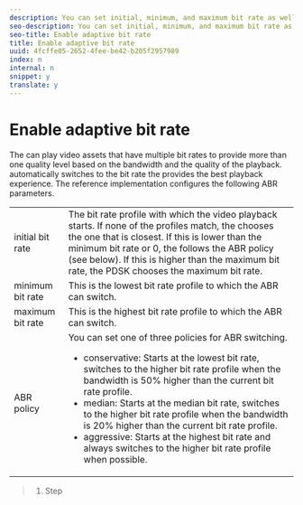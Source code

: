 ```yaml
---
description: You can set initial, minimum, and maximum bit rate as well as the adaptive bit rate (ABR) switch policy for a multiple bit rate (MBR) stream.
seo-description: You can set initial, minimum, and maximum bit rate as well as the adaptive bit rate (ABR) switch policy for a multiple bit rate (MBR) stream.
seo-title: Enable adaptive bit rate
title: Enable adaptive bit rate
uuid: 4fcffe05-2652-4fee-be42-b205f2957989
index: n
internal: n
snippet: y
translate: y
---
```


# Enable adaptive bit rate

The  can play video assets that have multiple bit rates to provide more than one quality level based on the bandwidth and the quality of the playback.  automatically switches to the bit rate the provides the best playback experience. The reference implementation configures the following ABR parameters. 

<table id="table_3BB964A9F54B44339AECA790DDBD6C50"> 
 <tbody> 
  <tr> 
   <td colname="col1">initial bit rate</td> 
   <td colname="col2">The bit rate profile with which the video playback starts. If none of the profiles match, the 
    <ph conref="../../phrase_library.xml#c_psdk_phrase-library/primetime-sdk-name" /> chooses the one that is closest. If this is lower than the minimum bit rate or 0, the 
    <ph conref="../../phrase_library.xml#c_psdk_phrase-library/primetime-sdk-name" /> follows the ABR policy (see below). If this is higher than the maximum bit rate, the PDSK chooses the maximum bit rate. </td> 
  </tr> 
  <tr> 
   <td colname="col1">minimum bit rate</td> 
   <td colname="col2">This is the lowest bit rate profile to which the ABR can switch.</td> 
  </tr> 
  <tr> 
   <td colname="col1">maximum bit rate</td> 
   <td colname="col2">This is the highest bit rate profile to which the ABR can switch.</td> 
  </tr> 
  <tr> 
   <td colname="col1">ABR policy</td> 
   <td colname="col2">You can set one of three policies for ABR switching. <p> 
     <ul id="ul_53BF29B294E140419E1E8F88E5E91BF0"> 
      <li id="li_10ED3E4AB55F470F84A71B7FBD5AD821">conservative: Starts at the lowest bit rate, switches to the higher bit rate profile when the bandwidth is 50% higher than the current bit rate profile.</li> 
      <li id="li_02A2CE1E61FA48BDA868F2C24CB296FE">median: Starts at the median bit rate, switches to the higher bit rate profile when the bandwidth is 20% higher than the current bit rate profile.</li> 
      <li id="li_97F2DA7C8DAB4A81A47A3FCE1D3D2D2B">aggressive: Starts at the highest bit rate and always switches to the higher bit rate profile when possible.</li> 
     </ul> </p> </td> 
  </tr> 
 </tbody> 
</table>


>1. Step
